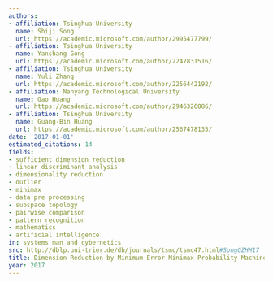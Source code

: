 ```yaml
---
authors:
- affiliation: Tsinghua University
  name: Shiji Song
  url: https://academic.microsoft.com/author/2995477799/
- affiliation: Tsinghua University
  name: Yanshang Gong
  url: https://academic.microsoft.com/author/2247831516/
- affiliation: Tsinghua University
  name: Yuli Zhang
  url: https://academic.microsoft.com/author/2256442192/
- affiliation: Nanyang Technological University
  name: Gao Huang
  url: https://academic.microsoft.com/author/2946326086/
- affiliation: Tsinghua University
  name: Guang-Bin Huang
  url: https://academic.microsoft.com/author/2567478135/
date: '2017-01-01'
estimated_citations: 14
fields:
- sufficient dimension reduction
- linear discriminant analysis
- dimensionality reduction
- outlier
- minimax
- data pre processing
- subspace topology
- pairwise comparison
- pattern recognition
- mathematics
- artificial intelligence
in: systems man and cybernetics
src: http://dblp.uni-trier.de/db/journals/tsmc/tsmc47.html#SongGZHH17
title: Dimension Reduction by Minimum Error Minimax Probability Machine
year: 2017
---
```

